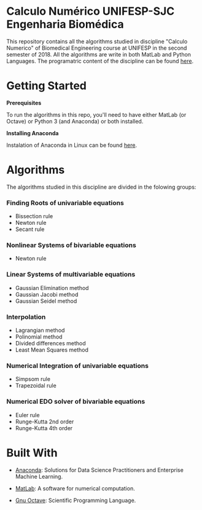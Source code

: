 # Calculo Numérico UNIFESP-SJC Engenharia Biomédica

This repository contains all the algorithms studied in discipline "Calculo Numerico" of Biomedical Engineering course at UNIFESP in the second semester of 2018. All the algorithms are write in both MatLab and Python Languages. The programatric content of the discipline can be found [here](https://unifesp.br/campus/sjc/images/sjc/Secretaria_de_Graduação/UCs_Vigentes/C/Cálculo_Numérico.pdf).

# Getting Started

**Prerequisites**

To run the algorithms in this repo, you'll need to have either MatLab (or Octave) or Python 3 (and Anaconda) or both installed.

**Installing Anaconda**

Instalation of Anaconda in Linux can be found [here](https://www.digitalocean.com/community/tutorials/how-to-install-the-anaconda-python-distribution-on-ubuntu-18-04).

# Algorithms

The algorithms studied in this discipline are divided in the folowing groups:

### Finding Roots of univariable equations

- Bissection rule
- Newton rule
- Secant rule

### Nonlinear Systems of bivariable equations

- Newton rule

### Linear Systems of multivariable equations

- Gaussian Elimination method
- Gaussian Jacobi method
- Gaussian Seidel method

### Interpolation

- Lagrangian method
- Polinomial method
- Divided differences method
- Least Mean Squares method

### Numerical Integration of univariable equations

- Simpsom rule
- Trapezoidal rule

### Numerical EDO solver of bivariable equations

- Euler rule
- Runge-Kutta 2nd order
- Runge-Kutta 4th order


# Built With
- [Anaconda](www.anaconda.com): Solutions for Data Science Practitioners and Enterprise Machine Learning.

- [MatLab](https://www.mathworks.com): A software for numerical computation.

- [Gnu Octave](https://www.gnu.org/software/octave/): Scientific Programming Language.

